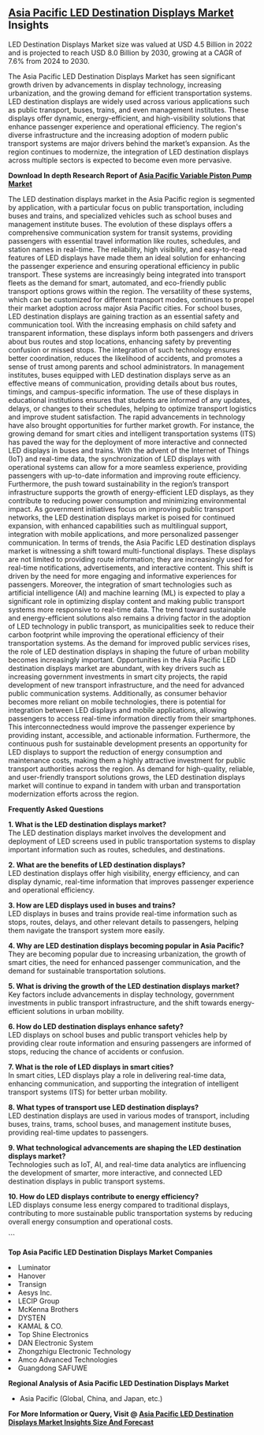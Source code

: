 <h2><a href="https://www.verifiedmarketreports.com/download-sample/?rid=456524&amp;utm_source=Github-Feb&amp;utm_medium=225" target="_blank">Asia Pacific LED Destination Displays Market</a> Insights</h2><p>LED Destination Displays Market size was valued at USD 4.5 Billion in 2022 and is projected to reach USD 8.0 Billion by 2030, growing at a CAGR of 7.6% from 2024 to 2030.</p><p><p>The Asia Pacific LED Destination Displays Market has seen significant growth driven by advancements in display technology, increasing urbanization, and the growing demand for efficient transportation systems. LED destination displays are widely used across various applications such as public transport, buses, trains, and even management institutes. These displays offer dynamic, energy-efficient, and high-visibility solutions that enhance passenger experience and operational efficiency. The region's diverse infrastructure and the increasing adoption of modern public transport systems are major drivers behind the market’s expansion. As the region continues to modernize, the integration of LED destination displays across multiple sectors is expected to become even more pervasive.</p> <p><strong><p><strong>Download In depth Research Report of <a href="https://www.verifiedmarketreports.com/download-sample/?rid=236118&amp;utm_source=Pulse-Dec&amp;utm_medium=225" target="_blank">Asia Pacific Variable Piston Pump Market</a></strong></p></strong></p> <p>The LED destination displays market in the Asia Pacific region is segmented by application, with a particular focus on public transportation, including buses and trains, and specialized vehicles such as school buses and management institute buses. The evolution of these displays offers a comprehensive communication system for transit systems, providing passengers with essential travel information like routes, schedules, and station names in real-time. The reliability, high visibility, and easy-to-read features of LED displays have made them an ideal solution for enhancing the passenger experience and ensuring operational efficiency in public transport. These systems are increasingly being integrated into transport fleets as the demand for smart, automated, and eco-friendly public transport options grows within the region. The versatility of these systems, which can be customized for different transport modes, continues to propel their market adoption across major Asia Pacific cities. For school buses, LED destination displays are gaining traction as an essential safety and communication tool. With the increasing emphasis on child safety and transparent information, these displays inform both passengers and drivers about bus routes and stop locations, enhancing safety by preventing confusion or missed stops. The integration of such technology ensures better coordination, reduces the likelihood of accidents, and promotes a sense of trust among parents and school administrators. In management institutes, buses equipped with LED destination displays serve as an effective means of communication, providing details about bus routes, timings, and campus-specific information. The use of these displays in educational institutions ensures that students are informed of any updates, delays, or changes to their schedules, helping to optimize transport logistics and improve student satisfaction. The rapid advancements in technology have also brought opportunities for further market growth. For instance, the growing demand for smart cities and intelligent transportation systems (ITS) has paved the way for the deployment of more interactive and connected LED displays in buses and trains. With the advent of the Internet of Things (IoT) and real-time data, the synchronization of LED displays with operational systems can allow for a more seamless experience, providing passengers with up-to-date information and improving route efficiency. Furthermore, the push toward sustainability in the region’s transport infrastructure supports the growth of energy-efficient LED displays, as they contribute to reducing power consumption and minimizing environmental impact. As government initiatives focus on improving public transport networks, the LED destination displays market is poised for continued expansion, with enhanced capabilities such as multilingual support, integration with mobile applications, and more personalized passenger communication. In terms of trends, the Asia Pacific LED destination displays market is witnessing a shift toward multi-functional displays. These displays are not limited to providing route information; they are increasingly used for real-time notifications, advertisements, and interactive content. This shift is driven by the need for more engaging and informative experiences for passengers. Moreover, the integration of smart technologies such as artificial intelligence (AI) and machine learning (ML) is expected to play a significant role in optimizing display content and making public transport systems more responsive to real-time data. The trend toward sustainable and energy-efficient solutions also remains a driving factor in the adoption of LED technology in public transport, as municipalities seek to reduce their carbon footprint while improving the operational efficiency of their transportation systems. As the demand for improved public services rises, the role of LED destination displays in shaping the future of urban mobility becomes increasingly important. Opportunities in the Asia Pacific LED destination displays market are abundant, with key drivers such as increasing government investments in smart city projects, the rapid development of new transport infrastructure, and the need for advanced public communication systems. Additionally, as consumer behavior becomes more reliant on mobile technologies, there is potential for integration between LED displays and mobile applications, allowing passengers to access real-time information directly from their smartphones. This interconnectedness would improve the passenger experience by providing instant, accessible, and actionable information. Furthermore, the continuous push for sustainable development presents an opportunity for LED displays to support the reduction of energy consumption and maintenance costs, making them a highly attractive investment for public transport authorities across the region. As demand for high-quality, reliable, and user-friendly transport solutions grows, the LED destination displays market will continue to expand in tandem with urban and transportation modernization efforts across the region.</p> <p><strong>Frequently Asked Questions</strong></p> <p><strong>1. What is the LED destination displays market?</strong><br> The LED destination displays market involves the development and deployment of LED screens used in public transportation systems to display important information such as routes, schedules, and destinations.</p> <p><strong>2. What are the benefits of LED destination displays?</strong><br> LED destination displays offer high visibility, energy efficiency, and can display dynamic, real-time information that improves passenger experience and operational efficiency.</p> <p><strong>3. How are LED displays used in buses and trains?</strong><br> LED displays in buses and trains provide real-time information such as stops, routes, delays, and other relevant details to passengers, helping them navigate the transport system more easily.</p> <p><strong>4. Why are LED destination displays becoming popular in Asia Pacific?</strong><br> They are becoming popular due to increasing urbanization, the growth of smart cities, the need for enhanced passenger communication, and the demand for sustainable transportation solutions.</p> <p><strong>5. What is driving the growth of the LED destination displays market?</strong><br> Key factors include advancements in display technology, government investments in public transport infrastructure, and the shift towards energy-efficient solutions in urban mobility.</p> <p><strong>6. How do LED destination displays enhance safety?</strong><br> LED displays on school buses and public transport vehicles help by providing clear route information and ensuring passengers are informed of stops, reducing the chance of accidents or confusion.</p> <p><strong>7. What is the role of LED displays in smart cities?</strong><br> In smart cities, LED displays play a role in delivering real-time data, enhancing communication, and supporting the integration of intelligent transport systems (ITS) for better urban mobility.</p> <p><strong>8. What types of transport use LED destination displays?</strong><br> LED destination displays are used in various modes of transport, including buses, trains, trams, school buses, and management institute buses, providing real-time updates to passengers.</p> <p><strong>9. What technological advancements are shaping the LED destination displays market?</strong><br> Technologies such as IoT, AI, and real-time data analytics are influencing the development of smarter, more interactive, and connected LED destination displays in public transport systems.</p> <p><strong>10. How do LED displays contribute to energy efficiency?</strong><br> LED displays consume less energy compared to traditional displays, contributing to more sustainable public transportation systems by reducing overall energy consumption and operational costs.</p> ```</p><p><strong>Top Asia Pacific LED Destination Displays Market Companies</strong></p><div data-test-id=""><p><li>Luminator</li><li> Hanover</li><li> Transign</li><li> Aesys Inc.</li><li> LECIP Group</li><li> McKenna Brothers</li><li> DYSTEN</li><li> KAMAL & CO.</li><li> Top Shine Electronics</li><li> DAN Electronic System</li><li> Zhongzhigu Electronic Technology</li><li> Amco Advanced Technologies</li><li> Guangdong SAFUWE</li></p><div><strong>Regional Analysis of&nbsp;Asia Pacific LED Destination Displays Market</strong></div><ul><li dir="ltr"><p dir="ltr">Asia Pacific (Global, China, and Japan, etc.)</p></li></ul><p><strong>For More Information or Query, Visit @&nbsp;</strong><strong><a href="https://www.verifiedmarketreports.com/product/led-destination-displays-market/?utm_source=Github-Feb&amp;utm_medium=225" target="_blank">Asia Pacific LED Destination Displays Market Insights Size And Forecast</a></strong></p></div><h2>&nbsp;</h2><div data-test-id="">&nbsp;</div>
